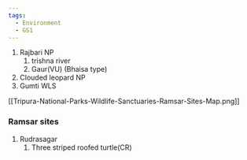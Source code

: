 ```yaml
---
tags:
  - Environment
  - GS1
---
```

1. Rajbari NP
	1. trishna river
	2. Gaur(VU) (Bhaisa type)
2. Clouded leopard NP
3. Gumti WLS

[[Tripura-National-Parks-Wildlife-Sanctuaries-Ramsar-Sites-Map.png]]

### Ramsar sites
1. Rudrasagar
	1. Three striped roofed turtle(CR)

